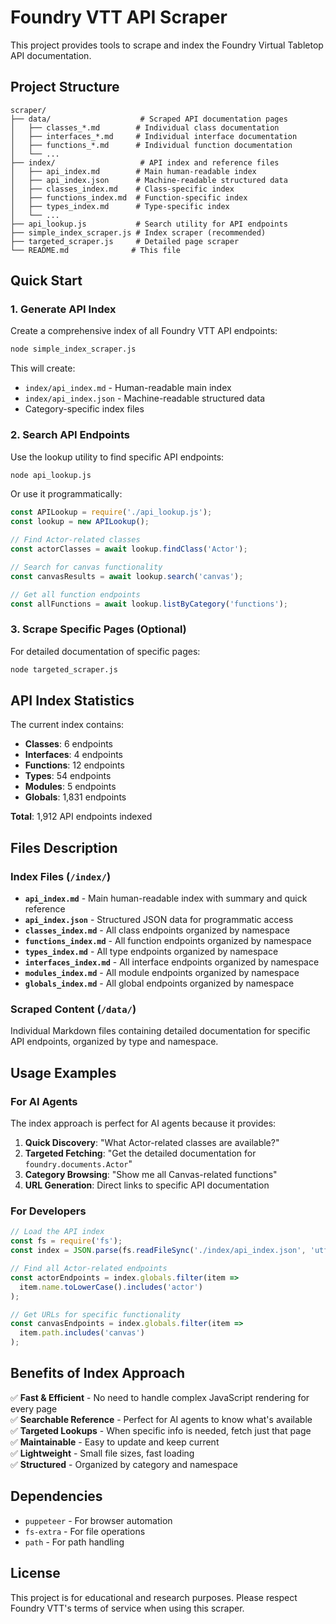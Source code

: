 # Foundry VTT API Scraper

This project provides tools to scrape and index the Foundry Virtual Tabletop API documentation.

## Project Structure

```
scraper/
├── data/                    # Scraped API documentation pages
│   ├── classes_*.md        # Individual class documentation
│   ├── interfaces_*.md     # Individual interface documentation
│   ├── functions_*.md      # Individual function documentation
│   └── ...
├── index/                   # API index and reference files
│   ├── api_index.md        # Main human-readable index
│   ├── api_index.json      # Machine-readable structured data
│   ├── classes_index.md    # Class-specific index
│   ├── functions_index.md  # Function-specific index
│   ├── types_index.md      # Type-specific index
│   └── ...
├── api_lookup.js           # Search utility for API endpoints
├── simple_index_scraper.js # Index scraper (recommended)
├── targeted_scraper.js     # Detailed page scraper
└── README.md              # This file
```

## Quick Start

### 1. Generate API Index

Create a comprehensive index of all Foundry VTT API endpoints:

```bash
node simple_index_scraper.js
```

This will create:

- `index/api_index.md` - Human-readable main index
- `index/api_index.json` - Machine-readable structured data
- Category-specific index files

### 2. Search API Endpoints

Use the lookup utility to find specific API endpoints:

```bash
node api_lookup.js
```

Or use it programmatically:

```javascript
const APILookup = require('./api_lookup.js');
const lookup = new APILookup();

// Find Actor-related classes
const actorClasses = await lookup.findClass('Actor');

// Search for canvas functionality
const canvasResults = await lookup.search('canvas');

// Get all function endpoints
const allFunctions = await lookup.listByCategory('functions');
```

### 3. Scrape Specific Pages (Optional)

For detailed documentation of specific pages:

```bash
node targeted_scraper.js
```

## API Index Statistics

The current index contains:

- **Classes**: 6 endpoints
- **Interfaces**: 4 endpoints
- **Functions**: 12 endpoints
- **Types**: 54 endpoints
- **Modules**: 5 endpoints
- **Globals**: 1,831 endpoints

**Total**: 1,912 API endpoints indexed

## Files Description

### Index Files (`/index/`)

- **`api_index.md`** - Main human-readable index with summary and quick reference
- **`api_index.json`** - Structured JSON data for programmatic access
- **`classes_index.md`** - All class endpoints organized by namespace
- **`functions_index.md`** - All function endpoints organized by namespace
- **`types_index.md`** - All type endpoints organized by namespace
- **`interfaces_index.md`** - All interface endpoints organized by namespace
- **`modules_index.md`** - All module endpoints organized by namespace
- **`globals_index.md`** - All global endpoints organized by namespace

### Scraped Content (`/data/`)

Individual Markdown files containing detailed documentation for specific API endpoints, organized by type and namespace.

## Usage Examples

### For AI Agents

The index approach is perfect for AI agents because it provides:

1. **Quick Discovery**: "What Actor-related classes are available?"
2. **Targeted Fetching**: "Get the detailed documentation for `foundry.documents.Actor`"
3. **Category Browsing**: "Show me all Canvas-related functions"
4. **URL Generation**: Direct links to specific API documentation

### For Developers

```javascript
// Load the API index
const fs = require('fs');
const index = JSON.parse(fs.readFileSync('./index/api_index.json', 'utf8'));

// Find all Actor-related endpoints
const actorEndpoints = index.globals.filter(item =>
  item.name.toLowerCase().includes('actor')
);

// Get URLs for specific functionality
const canvasEndpoints = index.globals.filter(item =>
  item.path.includes('canvas')
);
```

## Benefits of Index Approach

✅ **Fast & Efficient** - No need to handle complex JavaScript rendering for every page  
✅ **Searchable Reference** - Perfect for AI agents to know what's available  
✅ **Targeted Lookups** - When specific info is needed, fetch just that page  
✅ **Maintainable** - Easy to update and keep current  
✅ **Lightweight** - Small file sizes, fast loading  
✅ **Structured** - Organized by category and namespace

## Dependencies

- `puppeteer` - For browser automation
- `fs-extra` - For file operations
- `path` - For path handling

## License

This project is for educational and research purposes. Please respect Foundry VTT's terms of service when using this scraper.
